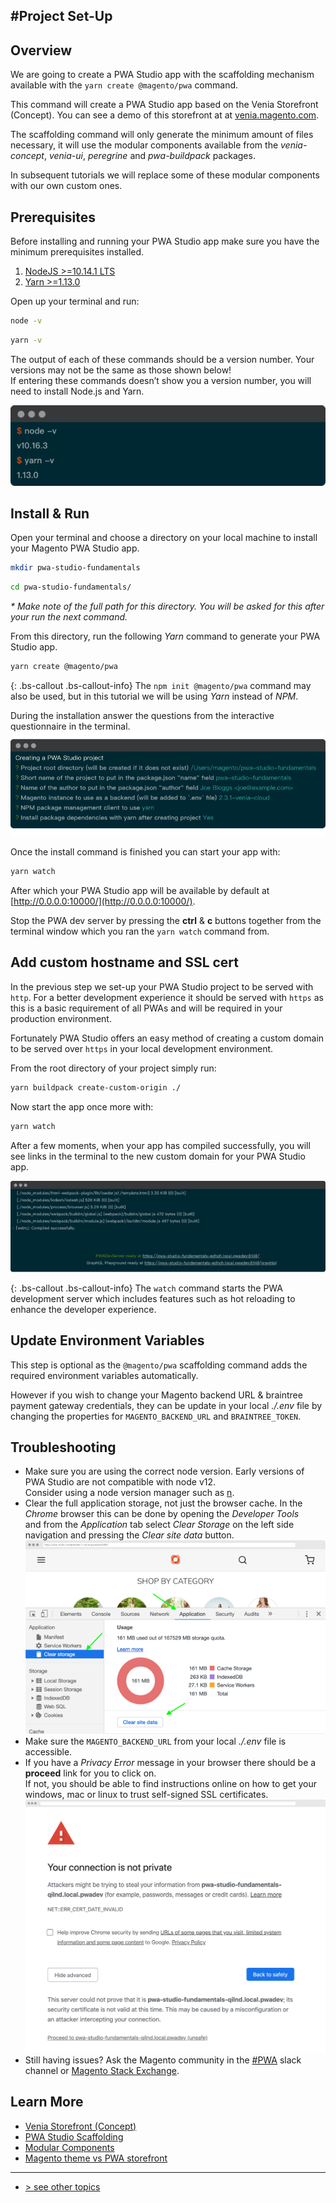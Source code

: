 #Project Set-Up
---

## Overview

We are going to create a PWA Studio app with the scaffolding mechanism available with 
the `yarn create @magento/pwa` command.

This command will create a PWA Studio app based on the Venia Storefront (Concept). 
You can see a demo of this storefront at at [venia.magento.com][].   

The scaffolding command will only generate the minimum amount of files necessary, 
it will use the modular components available from 
the _venia-concept_, _venia-ui_, _peregrine_ and _pwa-buildpack_ packages.    

In subsequent tutorials we will replace some of these modular components with our own custom ones.

## Prerequisites

Before installing and running your PWA Studio app make sure you have the minimum prerequisites installed.

1.  [NodeJS >=10.14.1 LTS](https://nodejs.org/en/)
1.  [Yarn >=1.13.0](https://yarnpkg.com)

Open up your terminal and run:

```bash
node -v
```

```bash
yarn -v
```

The output of each of these commands should be a version number. 
Your versions may not be the same as those shown below!    
If entering these commands doesn’t show you a version number, you will need to install Node.js and Yarn.

![prerequisites screen-shot][]

## Install & Run

Open your terminal and choose a directory on your local machine to install your Magento PWA Studio app.

```bash
mkdir pwa-studio-fundamentals
```

```bash
cd pwa-studio-fundamentals/
```

_* Make note of the full path for this directory. You will be asked for this after your run the next command._

From this directory, run the following _Yarn_ command to generate your PWA Studio app. 
```bash
yarn create @magento/pwa
```

{: .bs-callout .bs-callout-info}
The `npm init @magento/pwa` command may also be used, but in this tutorial we will be using _Yarn_ instead of _NPM_.

During the installation answer the questions from the interactive questionnaire in the terminal.
![interactive questionnaire screen-shot][]

Once the install command is finished you can start your app with:

```bash
yarn watch
```

After which your PWA Studio app will be available by default at [http://0.0.0.0:10000/](http://0.0.0.0:10000/).

Stop the PWA dev server by pressing the **ctrl** & **c** buttons together 
from the terminal window which you ran the `yarn watch` command from.

## Add custom hostname and SSL cert

In the previous step we set-up your PWA Studio project to be served with `http`.
For a better development experience it should be served with `https` as this is a basic requirement of all PWAs
and will be required in your production environment.

Fortunately PWA Studio offers an easy method of creating a custom domain to be served over `https`
in your local development environment.

From the root directory of your project simply run:

```bash
yarn buildpack create-custom-origin ./
```

Now start the app once more with:

```bash
yarn watch
```

After a few moments, when your app has compiled successfully, you will see links in the terminal to the 
new custom domain for your PWA Studio app.

![compiled successfully screen-shot][]

{: .bs-callout .bs-callout-info}
The `watch` command starts the PWA development server which includes features such as hot reloading to 
enhance the developer experience.

## Update Environment Variables 

This step is optional as the `@magento/pwa` scaffolding command adds the required environment variables automatically.

However if you wish to change your Magento backend URL & braintree payment gateway credentials, 
they can be update in your local _./.env_ file by changing the properties for `MAGENTO_BACKEND_URL` and `BRAINTREE_TOKEN`.

## Troubleshooting

-   Make sure you are using the correct node version.  Early versions of PWA Studio are not compatible with node v12.     
    Consider using a node version manager such as [n][].
-   Clear the full application storage, not just the browser cache.
    In the _Chrome_ browser this can be done by opening the _Developer Tools_    
    and from the _Application_ tab select _Clear Storage_ on the left side navigation
    and pressing the _Clear site data_ button.
    ![clear storage][]
-   Make sure the `MAGENTO_BACKEND_URL` from your local _./.env_ file is accessible.
-   If you have a _Privacy Error_ message in your browser there should be a **proceed** link for you to click on.    
    If not, you should be able to find instructions online on how to get your windows, mac or linux to trust self-signed SSL certificates.
    ![privacy error][]
-   Still having issues? Ask the Magento community in the [#PWA][] slack channel or [Magento Stack Exchange][].

## Learn More

-   [Venia Storefront (Concept)][]
-   [PWA Studio Scaffolding][]
-   [Modular Components][]
-   [Magento theme vs PWA storefront][]

---
- [> see other topics](../../README.md#topics)

[Venia Storefront (Concept)]: https://magento.github.io/pwa-studio/venia-pwa-concept/
[Modular Components]: https://magento.github.io/pwa-studio/venia-pwa-concept/features/modular-components/
[Magento theme vs PWA storefront]: https://magento.github.io/pwa-studio/technologies/theme-vs-storefront/
[interactive questionnaire screen-shot]: ./images/interactive-questionnaire.png
[prerequisites screen-shot]: ./images/prerequisites.png
[compiled successfully screen-shot]: ./images/compiled-successfully.png
[clear storage]: ./images/clear-storage.png
[privacy error]: ./images/privacy-error.png
[venia.magento.com]: http://venia.magento.com/
[n]: https://github.com/tj/n
[#PWA]: https://magentocommeng.slack.com/messages/C71HNKYS2
[Magento Stack Exchange]: https://magento.stackexchange.com/
<!-- TODO: Update with correct URL -->
[PWA Studio Scaffolding]: https://github.com/magento/pwa-studio/blob/develop/pwa-devdocs/_drafts/scaffolding/index.md
